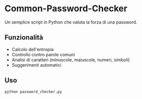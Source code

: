 # Common-Password-Checker

Un semplice script in Python che valuta la forza di una password.

## Funzionalità
- Calcolo dell'entropia
- Controllo contro parole comuni
- Analisi di caratteri (minuscole, maiuscole, numeri, simboli)
- Suggerimenti automatici

## Uso
```bash
python password_checker.py
